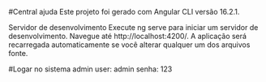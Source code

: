 #Central ajuda
Este projeto foi gerado com Angular CLI versão 16.2.1.

Servidor de desenvolvimento
Execute ng serve para iniciar um servidor de desenvolvimento.
 Navegue até http://localhost:4200/. A aplicação será recarregada automaticamente se você alterar qualquer um dos arquivos fonte.
 
 #Logar no sistema admin
 user: admin
 senha: 123